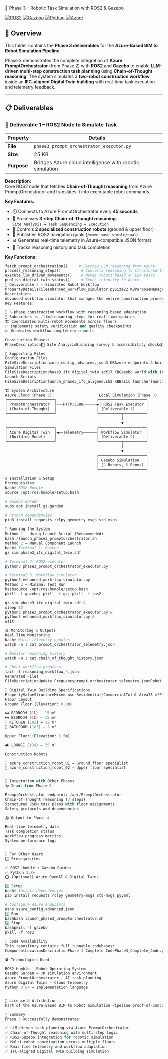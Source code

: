 🤖 Phase 3 – Robotic Task Simulation with ROS2 & Gazebo

[![ROS2](https://img.shields.io/badge/ROS2-Humble-22314E?logo=ros)](https://docs.ros.org/)
[![Gazebo](https://img.shields.io/badge/Gazebo-Garden-orange)](https://gazebosim.org/)
[![Python](https://img.shields.io/badge/Python-3.8+-3776AB?logo=python)](https://www.python.org/)
[![Azure](https://img.shields.io/badge/Azure-Integrated-0078D4?logo=microsoft-azure)](https://azure.microsoft.com/)

## 📌 Overview

This folder contains the **Phase 3 deliverables** for the **Azure-Based BIM to Robot Simulation Pipeline**.

Phase 3 demonstrates the complete integration of **Azure PromptOrchestrator** (from Phase 2) with **ROS2** and **Gazebo** to enable **LLM-driven multi-step construction task planning** using **Chain-of-Thought reasoning**. The system simulates a **two-robot construction workflow** inside an **IFC-aligned Digital Twin building** with real-time task execution and telemetry feedback.

---

## 📋 Deliverables

### **🔹 Deliverable 1 – ROS2 Node to Simulate Task**

| Property | Details |
|----------|---------|
| **File** | `phase3_prompt_orchestrator_executor.py` |
| **Size** | 25 KB |
| **Purpose** | Bridges Azure cloud intelligence with robotic simulation |

**Description:**  
Core ROS2 node that fetches **Chain-of-Thought reasoning** from Azure PromptOrchestrator and translates it into executable robot commands.

**Key Features:**
- ⏱️ Connects to Azure PromptOrchestrator every **45 seconds**
- 🧠 Processes **3-step Chain-of-Thought reasoning**:  
  `Site Analysis → Task Sequencing → Execution`
- 🤖 Controls **2 specialized construction robots** (ground & upper floor)
- 📡 Publishes ROS2 navigation goals (`/move_base_simple/goal`)
- 📊 Generates real-time telemetry in Azure-compatible JSON format
- 📝 Tracks reasoning history and task completion

**Key Functions:**
```python
fetch_prompt_orchestration()     # Fetches LLM reasoning from Azure
process_reasoning_steps()         # Converts reasoning to structured tasks
execute_llm_driven_movements()    # Moves robots based on LLM tasks
publish_digital_twin_status()     # Sends telemetry to Azure
🔹 Deliverable 2 – Simulated Robot Workflow
PropertyDetailsFileenhanced_workflow_simulator.pySize22 KBPurposeManages 6-phase adaptive construction workflow
Description:
Advanced workflow simulator that manages the entire construction process through adaptive phases, responding dynamically to LLM reasoning updates.
Key Features:

🔄 6-phase construction workflow with reasoning-based adaptation
📡 Subscribes to /llm/reasoning_steps for real-time updates
🏗️ Coordinates multi-robot movements across floors
✅ Implements safety verification and quality checkpoints
📈 Generates workflow completion reports

Construction Phases:
PhaseDescription1️⃣ Site AnalysisBuilding survey & accessibility checks2️⃣ Foundation PreparationExcavation & marking3️⃣ Structural AssemblyColumns, beams, walls4️⃣ Upper Floor ConstructionSecond floor parallel execution5️⃣ Systems IntegrationMEP installation6️⃣ Quality FinishingFinal inspection & certification

📂 Supporting Files
Configuration Files
FileSizeDescriptionazure_config_advanced.json3 KBAzure endpoints & building specschain_of_thought_history.json189 KBLogged LLM reasoning stepsprompt_orchestrator_telemetry.json2 KBReal-time telemetryphase3_promptorchestrator_compliance.json1 KBCompliance results
Simulation Files
FileSizeDescriptionphase3_ifc_digital_twin.sdf17 KBGazebo world with IFC buildingphase3_advanced_task_executor.py15 KBAlternative executorverify_phase3_promptorchestrator.py9 KBCompliance checker
Launch Scripts
FileSizeDescriptionlaunch_phase3_ifc_aligned.sh2 KBBasic launcherlaunch_phase3_promptorchestrator.sh5 KBFull system launcher

🏗️ System Architecture
Azure Cloud (Phase 2)                     Local Simulation (Phase 3)
┌─────────────────────┐                  ┌─────────────────────┐
│ PromptOrchestrator  │───HTTP/JSON──────▶│ ROS2 Task Executor │
│ (Chain-of-Thought)  │                  │ (Deliverable 1)     │
└─────────────────────┘                  └──────────┬──────────┘
                                                    │
                                                    ▼
┌─────────────────────┐                  ┌─────────────────────┐
│ Azure Digital Twin  │◀──Telemetry──────│ Workflow Simulator  │
│ (Building Model)    │                  │ (Deliverable 2)     │
└─────────────────────┘                  └──────────┬──────────┘
                                                    │
                                                    ▼
                                         ┌─────────────────────┐
                                         │ Gazebo Simulation   │
                                         │ (2 Robots, 5 Rooms) │
                                         └─────────────────────┘

⚙️ Installation & Setup
Prerequisites
bash# ROS2 Humble
source /opt/ros/humble/setup.bash

# Gazebo Garden
sudo apt install gz-garden

# Python dependencies
pip3 install requests rclpy geometry-msgs std-msgs

🚀 Running the System
Method 1 – Using Launch Script (Recommended)
bash./launch_phase3_promptorchestrator.sh
Method 2 – Manual Component Launch
bash# Terminal 1: Gazebo
gz sim phase3_ifc_digital_twin.sdf

# Terminal 2: ROS2 executor
python3 phase3_prompt_orchestrator_executor.py

# Terminal 3: Workflow simulator
python3 enhanced_workflow_simulator.py
Method 3 – Minimal Test Run
bashsource /opt/ros/humble/setup.bash
pkill -f gazebo; pkill -f gz; pkill -f ros2

gz sim phase3_ifc_digital_twin.sdf &
sleep 10
python3 phase3_prompt_orchestrator_executor.py &
python3 enhanced_workflow_simulator.py &
wait

📊 Monitoring & Outputs
Real-Time Monitoring
bash# Watch telemetry updates
watch -n 1 cat prompt_orchestrator_telemetry.json

# Monitor reasoning history
watch -n 1 cat chain_of_thought_history.json

# Check workflow progress
tail -f reasoning_workflow_*.json
Generated Files
FileDescriptionUpdate Frequencyprompt_orchestrator_telemetry.jsonRobot positions & task statusEvery 10schain_of_thought_history.jsonLLM reasoning stepsEvery 45sreasoning_workflow_*.jsonWorkflow reportsPer workflowphase3_promptorchestrator_completion.jsonFinal reportOn completion

🏢 Digital Twin Building Specifications
PropertyValueStructureMixed-use Residential/CommercialTotal Area73 m²Floors2 (Ground + Upper)Total Spaces5
Floor Layout
Ground Floor (Elevation: 0.0m)

🛏️ BEDROOM (01) – 15 m²
🛏️ BEDROOM (02) – 15 m²
🍳 KITCHEN (102) – 12 m²
🚿 BATHROOM (103) – 6 m²

Upper Floor (Elevation: 3.5m)

🛋️ LOUNGE (104) – 25 m²

Construction Robots

🔵 azure_construction_robot_01 – Ground floor specialist
🔴 azure_construction_robot_02 – Upper floor specialist


🔗 Integration with Other Phases
📥 Input from Phase 2

PromptOrchestrator endpoint: /api/PromptOrchestrator
Chain-of-Thought reasoning (3 steps)
Structured JSON task plans with floor assignments
Safety protocols and dependencies

📤 Output to Phase 4

Real-time telemetry data
Task completion status
Workflow progress metrics
System performance logs


👥 For Other Users
1️⃣ Prerequisites

✅ ROS2 Humble + Gazebo Garden
✅ Python 3.8+
⭕ (Optional) Azure OpenAI & Digital Twins

2️⃣ Setup
bash# Install dependencies
pip install requests rclpy geometry-msgs std-msgs pyyaml

# Configure Azure endpoints
nano azure_config_advanced.json
3️⃣ Run
bashbash launch_phase3_promptorchestrator.sh
4️⃣ Stop
bashpkill -f gazebo
pkill -f ros2

📌 Code Availability
This repository contains full runnable codebases:
ComponentLocationDescriptionPhase 3 Complete CodePhase3_Complete_Code.pyCreates and runs the full simulationIndividual ScriptsPhase 3 folderEach component can be run independently

🛠️ Technologies Used

ROS2 Humble – Robot Operating System
Gazebo Garden – 3D simulation environment
Azure PromptOrchestrator – AI task planning
Azure Digital Twins – Cloud telemetry
Python 3.8+ – Implementation language


📝 License & Attribution
Part of the Azure-Based BIM to Robot Simulation Pipeline proof-of-concept.

🎯 Summary
Phase 3 successfully demonstrates:

✅ LLM-driven task planning via Azure PromptOrchestrator
✅ Chain-of-Thought reasoning with multi-step logic
✅ ROS2/Gazebo integration for robotic simulation
✅ Multi-robot coordination across multiple floors
✅ Real-time telemetry and workflow adaptation
✅ IFC-aligned Digital Twin building simulation
